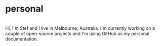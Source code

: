 # personal
<br>Hi, I'm Stef and I live in Melbourne, Australia. I'm currently working on a couple of open-source projects and I'm using GitHub as my personal documentation.</br>
